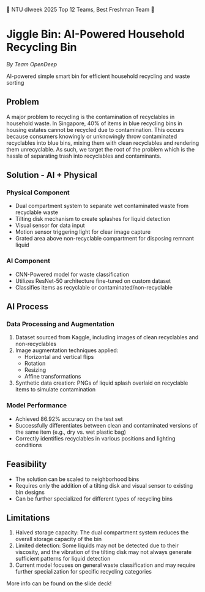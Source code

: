 
🎉 NTU dlweek 2025 Top 12 Teams, Best Freshman Team 🎉

# Jiggle Bin: AI-Powered Household Recycling Bin

*By Team OpenDeep*

AI-powered simple smart bin for efficient household recycling and waste sorting

## Problem

A major problem to recycling is the contamination of recyclables in household waste. In Singapore, 40% of items in blue recycling bins in housing estates cannot be recycled due to contamination. This occurs because consumers knowingly or unknowingly throw contaminated recyclables into blue bins, mixing them with clean recyclables and rendering them unrecyclable. As such, we target the root of the problem which is the hassle of separating trash into recyclables and contaminants.

## Solution - AI + Physical

### Physical Component

- Dual compartment system to separate wet contaminated waste from recyclable waste
- Tilting disk mechanism to create splashes for liquid detection
- Visual sensor for data input
- Motion sensor triggering light for clear image capture
- Grated area above non-recyclable compartment for disposing remnant liquid

### AI Component

- CNN-Powered model for waste classification
- Utilizes ResNet-50 architecture fine-tuned on custom dataset
- Classifies items as recyclable or contaminated/non-recyclable

## AI Process

### Data Processing and Augmentation

1. Dataset sourced from Kaggle, including images of clean recyclables and non-recyclables
2. Image augmentation techniques applied:
   - Horizontal and vertical flips
   - Rotation
   - Resizing
   - Affine transformations
3. Synthetic data creation: PNGs of liquid splash overlaid on recyclable items to simulate contamination

### Model Performance

- Achieved 86.92% accuracy on the test set
- Successfully differentiates between clean and contaminated versions of the same item (e.g., dry vs. wet plastic bag)
- Correctly identifies recyclables in various positions and lighting conditions

## Feasibility

- The solution can be scaled to neighborhood bins
- Requires only the addition of a tilting disk and visual sensor to existing bin designs
- Can be further specialized for different types of recycling bins

## Limitations

1. Halved storage capacity: The dual compartment system reduces the overall storage capacity of the bin
2. Limited detection: Some liquids may not be detected due to their viscosity, and the vibration of the tilting disk may not always generate sufficient patterns for liquid detection
3. Current model focuses on general waste classification and may require further specialization for specific recycling categories

More info can be found on the slide deck!

